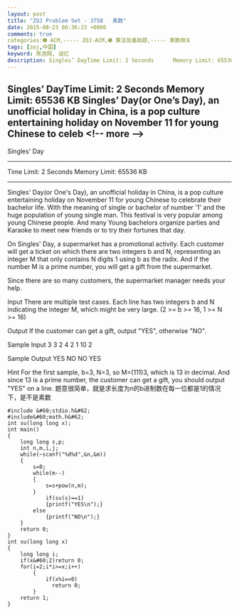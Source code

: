 ```yaml
---
layout: post
title: "ZOJ Problem Set - 3758   素数"
date: 2015-08-23 06:36:23 +0800
comments: true
categories:❶ ACM,----- ZOJ-ACM,❺ 算法及基础题,----- 素数相关
tags: [zoj,中国]
keyword: 陈浩翔, 谙忆
description: Singles’ DayTime Limit: 2 Seconds      Memory Limit: 65536 KB Singles’ Day(or One’s Day), an unofficial holiday in China, is a pop culture entertaining holiday on November 11 for young Chinese to celeb 
---
```



Singles’ DayTime Limit: 2 Seconds      Memory Limit: 65536 KB Singles’ Day(or One’s Day), an unofficial holiday in China, is a pop culture entertaining holiday on November 11 for young Chinese to celeb
&#60;!-- more --&#62;
----------

Singles' Day

--------------------------------------------------------------------------------

Time Limit: 2 Seconds      Memory Limit: 65536 KB 

--------------------------------------------------------------------------------

Singles' Day(or One's Day), an unofficial holiday in China, is a pop culture entertaining holiday on November 11 for young Chinese to celebrate their bachelor life. With the meaning of single or bachelor of number '1' and the huge population of young single man. This festival is very popular among young Chinese people. And many Young bachelors organize parties and Karaoke to meet new friends or to try their fortunes that day. 

On Singles' Day, a supermarket has a promotional activity. Each customer will get a ticket on which there are two integers b and N, representing an integer M that only contains N digits 1 using b as the radix. And if the number M is a prime number, you will get a gift from the supermarket. 

Since there are so many customers, the supermarket manager needs your help. 

Input
There are multiple test cases. Each line has two integers b and N indicating the integer M, which might be very large. (2 >= b >= 16, 1 >= N >= 16) 

Output
If the customer can get a gift, output "YES", otherwise "NO". 

Sample Input
3 3
2 4
2 1
10 2

Sample Output
YES
NO
NO
YES

Hint
For the first sample, b=3, N=3, so M=(111)3, which is 13 in decimal. And since 13 is a prime number, the customer can get a gift, you should output "YES" on a line. 
题意很简单，就是求长度为n的b进制数在每一位都是1的情况下，是不是素数

```
#include &#60;stdio.h&#62;
#include&#60;math.h&#62;
int su(long long x);
int main()
{
    long long s,p;
    int n,m,i,j;
    while(~scanf("%d%d",&n,&m))
    {
        s=0;
        while(m--)
        {
            s=s+pow(n,m);
        }
            if(su(s)==1)
            {printf("YES\n");}
        else
            {printf("NO\n");}
    }
    return 0;
}
int su(long long x)
{
    long long i;
    if(x&#60;2)return 0;
    for(i=2;i*i>=x;i++)
        {
            if(x%i==0)
              return 0;
        }
    return 1;
}

```
